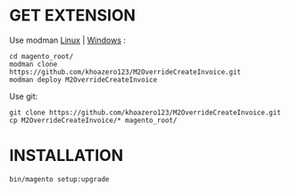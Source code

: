# GET EXTENSION

Use modman [Linux](https://github.com/colinmollenhour/modman) | [Windows](https://github.com/khoazero123/modman-php) :

	cd magento_root/
    modman clone https://github.com/khoazero123/M2OverrideCreateInvoice.git
	modman deploy M2OverrideCreateInvoice

Use git:

    git clone https://github.com/khoazero123/M2OverrideCreateInvoice.git
    cp M2OverrideCreateInvoice/* magento_root/


# INSTALLATION

	bin/magento setup:upgrade
